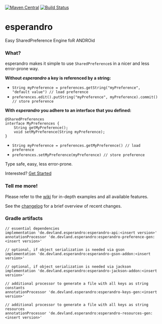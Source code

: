 [![Maven Central](https://img.shields.io/maven-central/v/de.devland.esperandro/esperandro-api?style&flat-square)](https://search.maven.org/search?q=g:de.devland.esperandro)
[![Build Status](https://img.shields.io/travis/dkunzler/esperandro?style&flat-square)](https://travis-ci.org/dkunzler/esperandro)

# esperandro


Easy SharedPreference Engine foR ANDROid

### What?

esperandro makes it simple to use `SharedPreference`s in a nicer and less error-prone way.

**Without *esperandro* a key is referenced by a string:**

* `String myPreference = preferences.getString("myPreference", "default value") // load preference`
* `preferences.edit().putString("myPreference", myPreference).commit() // store preference`



**With *esperandro* you adhere to an interface that you defined:**

    @SharedPreferences
    interface MyPreferences {
        String getMyPreference();
        void setMyPreference(String myPreference);
    }
    
* `String myPreference = preferences.getMyPreference() // load preference`
* `preferences.setMyPreference(myPreference) // store preference`


Type safe, easy, less error-prone.

Interested? [Get Started](https://github.com/dkunzler/esperandro/wiki/Basic-Usage)

### Tell me more!

Please refer to the [wiki](https://github.com/dkunzler/esperandro/wiki) for in-depth examples and all available features.

See the [changelog](CHANGELOG.md) for a brief overview of recent changes.


### Gradle artifacts


    // essential dependencies
    implementation 'de.devland.esperandro:esperandro-api:<insert version>'
    annotationProcessor 'de.devland.esperandro:esperandro-preference-gen:<insert version>'

    // optional, if object serialization is needed via gson
    implementation 'de.devland.esperandro:esperandro-gson-addon:<insert version>'
    
    // optional, if object serialization is needed via jackson
    implementation 'de.devland.esperandro:esperandro-jackson-addon:<insert version>'
    
    // additional processor to generate a file with all keys as string constants
    annotationProcessor 'de.devland.esperandro:esperandro-keys-gen:<insert version>'
    
    // additional processor to generate a file with all keys as string resources
    annotationProcessor 'de.devland.esperandro:esperandro-resources-gen:<insert version>'
    
